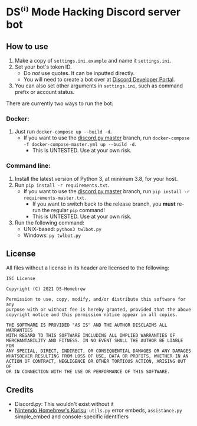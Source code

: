 # DS⁽ⁱ⁾ Mode Hacking Discord server bot

## How to use

1. Make a copy of `settings.ini.example` and name it `settings.ini`.
1. Set your bot's token ID.
    - Do *not* use quotes. It can be inputted directly.
    - You will need to create a bot over at [Discord Developer Portal](https://discord.com/developers/applications).
1. You can also set other arguments in `settings.ini`, such as command prefix or account status.

There are currently two ways to run the bot:

### Docker:
1. Just run `docker-compose up --build -d`.
    - If you want to use the [discord.py master](https://github.com/Rapptz/discord.py) branch, run `docker-compose -f docker-compose-master.yml up --build -d`.
        - This is UNTESTED. Use at your own risk.

### Command line:
1. Install the latest version of Python 3, at minimum 3.8, for your host.
1. Run `pip install -r requirements.txt`.
    - If you want to use the [discord.py master](https://github.com/Rapptz/discord.py) branch, run `pip install -r requirements-master.txt`.
        - If you want to switch back to the release branch, you **must** re-run the regular `pip` command!
        - This is UNTESTED. Use at your own risk.
1. Run the following command:
    - UNIX-based: `python3 twlbot.py`
    - Windows: `py twlbot.py`

## License

All files without a license in its header are licensed to the following:
```
ISC License

Copyright (C) 2021 DS-Homebrew

Permission to use, copy, modify, and/or distribute this software for any
purpose with or without fee is hereby granted, provided that the above
copyright notice and this permission notice appear in all copies.

THE SOFTWARE IS PROVIDED "AS IS" AND THE AUTHOR DISCLAIMS ALL WARRANTIES
WITH REGARD TO THIS SOFTWARE INCLUDING ALL IMPLIED WARRANTIES OF
MERCHANTABILITY AND FITNESS. IN NO EVENT SHALL THE AUTHOR BE LIABLE FOR
ANY SPECIAL, DIRECT, INDIRECT, OR CONSEQUENTIAL DAMAGES OR ANY DAMAGES
WHATSOEVER RESULTING FROM LOSS OF USE, DATA OR PROFITS, WHETHER IN AN
ACTION OF CONTRACT, NEGLIGENCE OR OTHER TORTIOUS ACTION, ARISING OUT OF
OR IN CONNECTION WITH THE USE OR PERFORMANCE OF THIS SOFTWARE.
```

## Credits
- Discord.py: This wouldn't exist without it
- [Nintendo Homebrew's Kurisu](https://github.com/nh-server/kurisu): `utils.py` error embeds, `assistance.py` simple_embed and console-specific identifiers